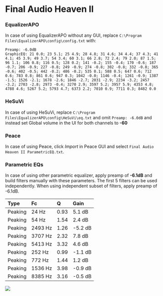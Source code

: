 # Final Audio Heaven II

### EqualizerAPO
In case of using EqualizerAPO without any GUI, replace `C:\Program Files\EqualizerAPO\config\config.txt`
with:
```
Preamp: -6.0dB
GraphicEQ: 21 0.0; 23 5.1; 25 4.9; 28 4.8; 31 4.6; 34 4.4; 37 4.3; 41 4.1; 45 3.9; 49 3.7; 54 3.4; 60 3.1; 66 2.8; 72 2.4; 79 2.0; 87 1.5; 96 1.1; 106 0.8; 116 0.5; 128 0.2; 141 -0.2; 155 -0.4; 170 -0.6; 187 -0.7; 206 -0.9; 227 -0.8; 249 -0.9; 274 -0.8; 302 -0.8; 332 -0.8; 365 -0.6; 402 -0.5; 442 -0.2; 486 -0.2; 535 0.1; 588 0.5; 647 0.6; 712 0.6; 783 0.8; 861 0.6; 947 0.3; 1042 -0.0; 1146 -0.4; 1261 -0.9; 1387 -1.5; 1526 -2.1; 1678 -2.6; 1846 -2.7; 2031 -2.9; 2234 -3.2; 2457 -3.2; 2703 -2.8; 2973 -0.4; 3270 2.9; 3597 5.2; 3957 5.9; 4353 4.8; 4788 4.6; 5267 5.2; 5793 4.7; 6373 2.2; 7010 0.9; 7711 0.3; 8482 0.0
```

### HeSuVi
In case of using HeSuVi, replace `C:\Program Files\EqualizerAPO\config\HeSuVi\eq.txt` and omit `Preamp:
-6.0dB` and instead set Global volume in the UI for both channels to **-60**

### Peace
In case of using Peace, click *Import* in Peace GUI and select `Final Audio Heaven II ParametricEQ.txt`.

### Parametric EQs
In case of using other parametric equalizer, apply preamp of **-6.1dB** and build filters manually
with these parameters. The first 5 filters can be used independently.
When using independent subset of filters, apply preamp of -6.1dB.

| Type    | Fc      |    Q | Gain    |
|:--------|:--------|:-----|:--------|
| Peaking | 24 Hz   | 0.93 | 5.1 dB  |
| Peaking | 54 Hz   | 1.54 | 2.4 dB  |
| Peaking | 2493 Hz | 1.26 | -5.2 dB |
| Peaking | 3707 Hz | 2.32 | 7.8 dB  |
| Peaking | 5413 Hz | 3.32 | 4.6 dB  |
| Peaking | 252 Hz  | 0.99 | -1.1 dB |
| Peaking | 772 Hz  | 1.44 | 1.2 dB  |
| Peaking | 1536 Hz | 3.98 | -0.9 dB |
| Peaking | 8385 Hz | 3.16 | -0.5 dB |

![](https://raw.githubusercontent.com/jaakkopasanen/AutoEq/master/results/innerfidelity/sbaf-serious/Final%20Audio%20Heaven%20II/Final%20Audio%20Heaven%20II.png)